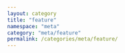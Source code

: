 ```yaml
---
layout: category
title: "feature"
namespace: "meta"
category: "meta/feature"
permalink: /categories/meta/feature/
---
```

